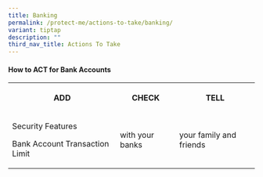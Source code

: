 ```yaml
---
title: Banking
permalink: /protect-me/actions-to-take/banking/
variant: tiptap
description: ""
third_nav_title: Actions To Take
---
```

<h4>How to ACT for Bank Accounts</h4><table><tbody><tr><th rowspan="1" colspan="1"><p>ADD</p></th><th rowspan="1" colspan="1"><p>CHECK</p></th><th rowspan="1" colspan="1"><p>TELL</p></th></tr><tr><td rowspan="2" colspan="1"><p>Security Features</p><p>Bank Account Transaction Limit</p><p></p></td><td rowspan="2" colspan="1"><p>with your banks</p></td><td rowspan="2" colspan="1"><p>your family and friends</p></td></tr><tr></tr></tbody></table><p></p>